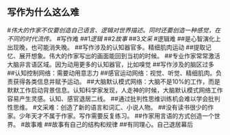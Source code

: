 ## 写作为什么这么难

#*伟大的作家不仅要创造自己语言、逻辑对世界描述。同时还要创造一种感觉，在不同的时代流传。*
#写作难
##1*逻辑*
##2*故事*
##3*文采*
#逻辑难
##是心智演化上出现晚，也可能消失晚。
##写作涉及的认知器官多。精细肌肉运动
##提取记忆、展开想象。伟大的作家写出的画面能回到当初的时候。
##专业作家常常激活大脑非言语区域。因为动用更多的认知器官，比如嗅觉
##写作涉及的脑区过多
##认知控制网络：需要动用意志力
##感官运动网络：视觉、听觉、精细肌肉。负责获得各类信息并赋予运动。
##大脑默认模式网络：大脑不是10%的工作，而是默默工作启动背景信息。认知科学家发现，人走神的时候，大脑默认模式网络工作容易产生灵感。认知、感官退居二线。
##通过批判性思维训练机会难以学会批判性思维。
#文采难：创造了新的语言和词汇、小说人物。
##没有读书很少的作家。少年天才不属于作家。写作需要反复练习。
##作家用言语的方式创造一个世界。
#故事难
##故事有自己的结构和规律
##有同理心。自己退居幕后

